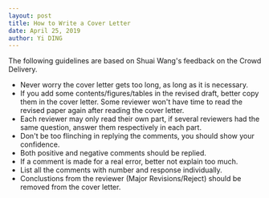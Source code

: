```yaml
---
layout: post
title: How to Write a Cover Letter
date: April 25, 2019
author: Yi DING
---
```




The following guidelines are based on Shuai Wang's feedback on the Crowd Delivery.



* Never worry the cover letter gets too long, as long as it is necessary.
* If you add some contents/figures/tables in the revised draft, better copy them in the cover letter. Some reviewer won't have time to read the revised paper again after reading the cover letter.
* Each reviewer may only read their own part, if several reviewers had the same question, answer them respectively in each part. 
* Don't be too flinching in replying the comments, you should show your confidence.
* Both positive and negative comments should be replied.
* If a comment is made for a real error, better not explain too much.
* List all the comments with number and response individually.
* Conclustions from the reviewer (Major Revisions/Reject) should be removed from the cover letter.





